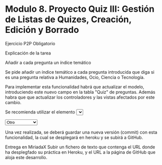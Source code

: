 # Modulo 8. Proyecto Quiz III: Gestión de Listas de Quizes, Creación, Edición y Borrado
Ejercicio P2P Obligatorio

Explicación de la tarea

Añadir a cada pregunta un índice temático
 
Se pide añadir un índice temático a cada pregunta introducida que diga si es una pregunta relativa a Humanidades, Ocio, Ciencia o Tecnología.

Para implementar esta funcionalidad habrá que  actualizar el modelo, introduciendo este nuevo campo en la tabla "Quiz" de preguntas. Además habra que que actualizar los controladores y las vistas afectados por este cambio.

Se recomienda utilizar el elemento <select> de HTML en los formularios de creación y ediciónpara enviar parámetros de una lista preseleccionada:

<select name="tema">
  <option value="otro" selected>Otro</option>
  <option value="humanidades">Humanidades</option>
  <option value="ocio">Ocio</option>
  <option value="ciencia">Ciencia</option>
  <option value="tecnologia">Tecnología</option>
</select>
 
Una vez realizada, se deberá guardar una nueva versión (commit) con esta funcionalidad, la cual se desplegará en heroku y se subirá a GitHub.
 
Entrega en MiriadaX
Subir un fichero de texto que contenga el URL donde ha desplegfado su práctica en Heroku, y el URL a la página de GitHub que aloja este desarrollo.